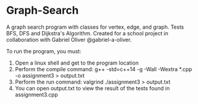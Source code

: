 # Graph-Search
A graph search program with classes for vertex, edge, and graph. Tests BFS, DFS and Dijkstra's Algorithm.
Created for a school project in collaboration with Gabriel Oliver @gabriel-a-oliver.

To run the program, you must:
1. Open a linux shell and get to the program location
2. Perform the compile command: g++ -std=c++14 -g -Wall -Wextra *.cpp -o assignment3 > output.txt
3. Perform the run command: valgrind ./assignment3 > output.txt
4. You can open output.txt to view the result of the tests found in assignment3.cpp
